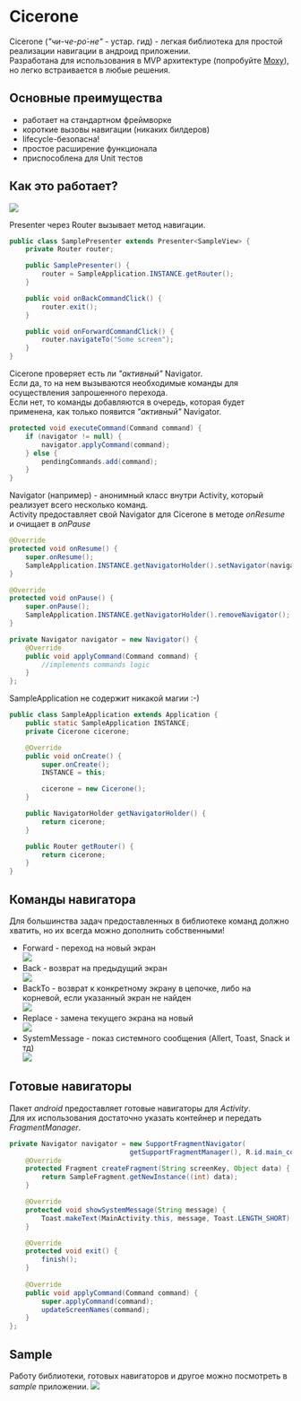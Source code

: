 # Cicerone

Cicerone (_"чи-че-ро́-не"_ - устар. гид) - легкая библиотека для простой реализации навигации в андроид приложении.  
Разработана для использования в MVP архитектуре (попробуйте [Moxy](https://github.com/Arello-Mobile/Moxy)), но легко встраивается в любые решения.

## Основные преимущества
+ работает на стандартном фреймворке
+ короткие вызовы навигации (никаких билдеров)
+ lifecycle-безопасна!
+ простое расширение функционала
+ приспособлена для Unit тестов

## Как это работает?
![](https://habrastorage.org/files/e3a/461/28c/e3a46128c301418b8804bde0363ac2fe.png)

Presenter через Router вызывает метод навигации.

```java
public class SamplePresenter extends Presenter<SampleView> {
    private Router router;

    public SamplePresenter() {
        router = SampleApplication.INSTANCE.getRouter();
    }

    public void onBackCommandClick() {
        router.exit();
    }

    public void onForwardCommandClick() {
        router.navigateTo("Some screen");
    }
}
```

Cicerone проверяет есть ли _"активный"_ Navigator.  
Если да, то на нем вызываются необходимые команды для осуществления запрошенного перехода.  
Если нет, то команды добавляются в очередь, которая будет применена, как только появится _"активный"_ Navigator.

```java
protected void executeCommand(Command command) {
    if (navigator != null) {
        navigator.applyCommand(command);
    } else {
        pendingCommands.add(command);
    }
}
```

Navigator (например) - анонимный класс внутри Activity, который реализует всего несколько команд.  
Activity предоставляет свой Navigator для Cicerone в методе _onResume_ и очищает в _onPause_

```java
@Override
protected void onResume() {
    super.onResume();
    SampleApplication.INSTANCE.getNavigatorHolder().setNavigator(navigator);
}

@Override
protected void onPause() {
    super.onPause();
    SampleApplication.INSTANCE.getNavigatorHolder().removeNavigator();
}

private Navigator navigator = new Navigator() {
    @Override
    public void applyCommand(Command command) {
        //implements commands logic
    }
};
```

SampleApplication не содержит никакой магии :-)

```java
public class SampleApplication extends Application {
    public static SampleApplication INSTANCE;
    private Cicerone cicerone;

    @Override
    public void onCreate() {
        super.onCreate();
        INSTANCE = this;

        cicerone = new Cicerone();
    }

    public NavigatorHolder getNavigatorHolder() {
        return cicerone;
    }

    public Router getRouter() {
        return cicerone;
    }
}
```

## Команды навигатора
Для большинства задач предоставленных в библиотеке команд должно хватить, но их всегда можно дополнить собственными!  
+ Forward - переход на новый экран  
![](https://habrastorage.org/files/862/77e/b20/86277eb20b574dae8307ac4f64b0f090.png)
+ Back - возврат на предыдущий экран  
![](https://habrastorage.org/files/059/b63/2d3/059b632d3a7c4515a534b9e5e881c8f0.png)
+ BackTo - возврат к конкретному экрану в цепочке, либо на корневой, если указанный экран не найден  
![](https://habrastorage.org/files/a45/4f4/c34/a454f4c340764632ad0669014ad5550d.png)
+ Replace - замена текущего экрана на новый  
![](https://habrastorage.org/files/4ae/95c/fee/4ae95cfee4c04f038ad17d358ab08d07.png)
+ SystemMessage - показ системного сообщения (Allert, Toast, Snack и тд)  
![](https://habrastorage.org/files/6e7/1a6/4ed/6e71a64edec04079bf33faa7ab39606f.png)

## Готовые навигаторы
Пакет _android_ предоставляет готовые навигаторы для _Activity_.  
Для их использования достаточно указать контейнер и передать _FragmentManager_.
```java
private Navigator navigator = new SupportFragmentNavigator(
                              getSupportFragmentManager(), R.id.main_container) {
    @Override
    protected Fragment createFragment(String screenKey, Object data) {
        return SampleFragment.getNewInstance((int) data);
    }

    @Override
    protected void showSystemMessage(String message) {
        Toast.makeText(MainActivity.this, message, Toast.LENGTH_SHORT).show();
    }

    @Override
    protected void exit() {
        finish();
    }
    
    @Override
    public void applyCommand(Command command) {
        super.applyCommand(command);
        updateScreenNames(command);
    }
};
```
## Sample
Работу библиотеки, готовых навигаторов и другое можно посмотреть в _sample_ приложении.
![](https://habrastorage.org/files/a4e/1b6/9df/a4e1b69df646494987ea1e85858eba60.png)
